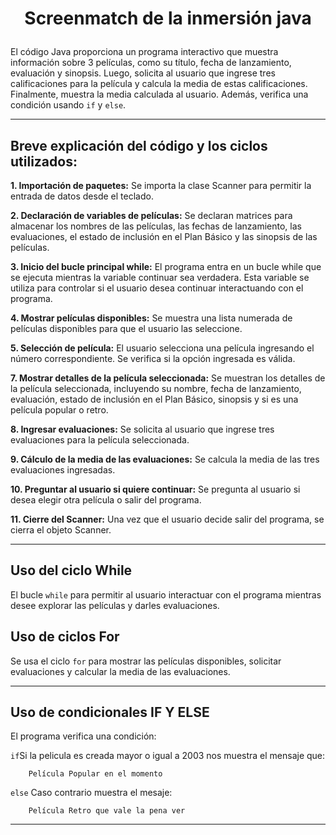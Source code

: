 # <p align="center">Screenmatch de la inmersión java</p>

El código Java proporciona un programa interactivo que muestra información sobre 3 películas, como su título, fecha de lanzamiento, evaluación y sinopsis. Luego, solicita al usuario que ingrese tres calificaciones para la película y calcula la media de estas calificaciones. Finalmente, muestra la media calculada al usuario. 
Además, verifica una condición usando `if` y `else`.

---
## Breve explicación del código y los ciclos utilizados:

**1. Importación de paquetes:** Se importa la clase Scanner para permitir la entrada de datos desde el teclado.

**2. Declaración de variables de películas:** Se declaran matrices para almacenar los nombres de las películas, las fechas de lanzamiento, las evaluaciones, el estado de inclusión en el Plan Básico y las sinopsis de las películas.

**3. Inicio del bucle principal while:** El programa entra en un bucle while que se ejecuta mientras la variable continuar sea verdadera. Esta variable se utiliza para controlar si el usuario desea continuar interactuando con el programa.

**4. Mostrar películas disponibles:** Se muestra una lista numerada de películas disponibles para que el usuario las seleccione.

**5. Selección de película:** El usuario selecciona una película ingresando el número correspondiente. Se verifica si la opción ingresada es válida.

**7. Mostrar detalles de la película seleccionada:** Se muestran los detalles de la película seleccionada, incluyendo su nombre, fecha de lanzamiento, evaluación, estado de inclusión en el Plan Básico, sinopsis y si es una película popular o retro.

**8. Ingresar evaluaciones:** Se solicita al usuario que ingrese tres evaluaciones para la película seleccionada.

**9. Cálculo de la media de las evaluaciones:** Se calcula la media de las tres evaluaciones ingresadas.

**10. Preguntar al usuario si quiere continuar:** Se pregunta al usuario si desea elegir otra película o salir del programa.

**11. Cierre del Scanner:** Una vez que el usuario decide salir del programa, se cierra el objeto Scanner.

---

## Uso del ciclo While
El bucle `while` para permitir al usuario interactuar con el programa mientras desee explorar las películas y darles evaluaciones.

## Uso de ciclos For
Se usa el ciclo `for` para mostrar las películas disponibles, solicitar evaluaciones y calcular la media de las evaluaciones.

---

## Uso de condicionales IF Y ELSE
El programa verifica una condición:

`if`Si la pelicula es creada mayor o igual a 2003 nos muestra el mensaje que: 

        Película Popular en el momento

`else` Caso contrario muestra el mesaje:

        Película Retro que vale la pena ver

---